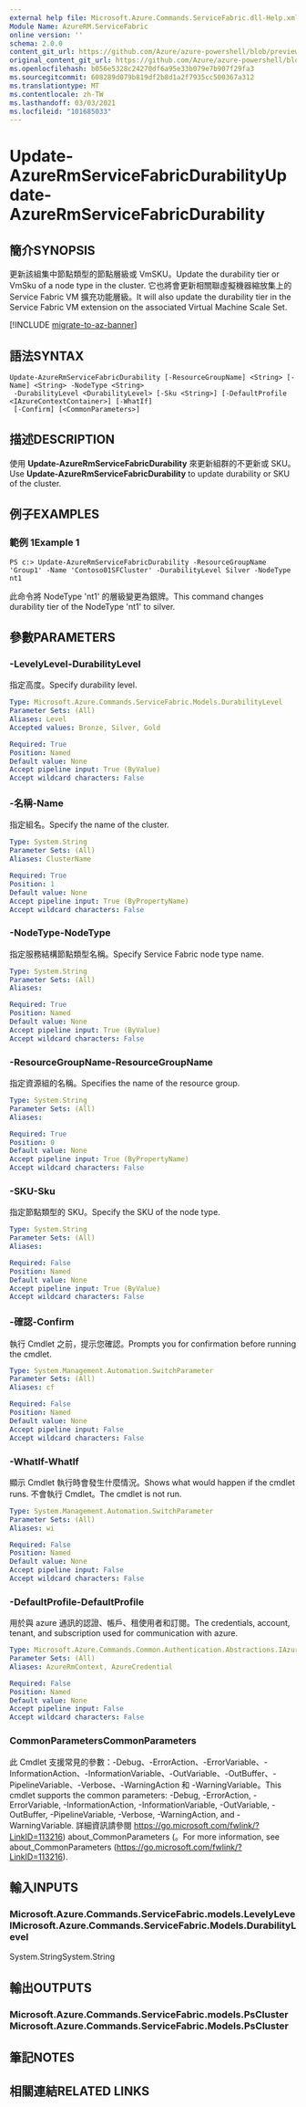 ```yaml
---
external help file: Microsoft.Azure.Commands.ServiceFabric.dll-Help.xml
Module Name: AzureRM.ServiceFabric
online version: ''
schema: 2.0.0
content_git_url: https://github.com/Azure/azure-powershell/blob/preview/src/ResourceManager/ServiceFabric/Commands.ServiceFabric/help/Update-AzureRmServiceFabricDurability.md
original_content_git_url: https://github.com/Azure/azure-powershell/blob/preview/src/ResourceManager/ServiceFabric/Commands.ServiceFabric/help/Update-AzureRmServiceFabricDurability.md
ms.openlocfilehash: b056e5328c24270df6a95e33b079e7b907f29fa3
ms.sourcegitcommit: 608289d079b819df2b8d1a2f7935cc500367a312
ms.translationtype: MT
ms.contentlocale: zh-TW
ms.lasthandoff: 03/03/2021
ms.locfileid: "101685033"
---
```

# <span data-ttu-id="1ca5c-101">Update-AzureRmServiceFabricDurability</span><span class="sxs-lookup"><span data-stu-id="1ca5c-101">Update-AzureRmServiceFabricDurability</span></span>

## <span data-ttu-id="1ca5c-102">簡介</span><span class="sxs-lookup"><span data-stu-id="1ca5c-102">SYNOPSIS</span></span>
<span data-ttu-id="1ca5c-103">更新該組集中節點類型的節點層級或 VmSKU。</span><span class="sxs-lookup"><span data-stu-id="1ca5c-103">Update the durability tier or VmSku of a node type in the cluster.</span></span> <span data-ttu-id="1ca5c-104">它也將會更新相關聯虛擬機器縮放集上的 Service Fabric VM 擴充功能層級。</span><span class="sxs-lookup"><span data-stu-id="1ca5c-104">It will also update the durability tier in the Service Fabric VM extension on the associated Virtual Machine Scale Set.</span></span>

[!INCLUDE [migrate-to-az-banner](../../includes/migrate-to-az-banner.md)]

## <span data-ttu-id="1ca5c-105">語法</span><span class="sxs-lookup"><span data-stu-id="1ca5c-105">SYNTAX</span></span>

```
Update-AzureRmServiceFabricDurability [-ResourceGroupName] <String> [-Name] <String> -NodeType <String>
 -DurabilityLevel <DurabilityLevel> [-Sku <String>] [-DefaultProfile <IAzureContextContainer>] [-WhatIf]
 [-Confirm] [<CommonParameters>]
```

## <span data-ttu-id="1ca5c-106">描述</span><span class="sxs-lookup"><span data-stu-id="1ca5c-106">DESCRIPTION</span></span>
<span data-ttu-id="1ca5c-107">使用 **Update-AzureRmServiceFabricDurability** 來更新組群的不更新或 SKU。</span><span class="sxs-lookup"><span data-stu-id="1ca5c-107">Use **Update-AzureRmServiceFabricDurability** to update durability or SKU of the cluster.</span></span>

## <span data-ttu-id="1ca5c-108">例子</span><span class="sxs-lookup"><span data-stu-id="1ca5c-108">EXAMPLES</span></span>

### <span data-ttu-id="1ca5c-109">範例 1</span><span class="sxs-lookup"><span data-stu-id="1ca5c-109">Example 1</span></span>
```
PS c:> Update-AzureRmServiceFabricDurability -ResourceGroupName 'Group1' -Name 'Contoso01SFCluster' -DurabilityLevel Silver -NodeType nt1
```

<span data-ttu-id="1ca5c-110">此命令將 NodeType 'nt1' 的層級變更為銀牌。</span><span class="sxs-lookup"><span data-stu-id="1ca5c-110">This command changes durability tier of the NodeType 'nt1' to silver.</span></span>

## <span data-ttu-id="1ca5c-111">參數</span><span class="sxs-lookup"><span data-stu-id="1ca5c-111">PARAMETERS</span></span>

### <span data-ttu-id="1ca5c-112">-LevelyLevel</span><span class="sxs-lookup"><span data-stu-id="1ca5c-112">-DurabilityLevel</span></span>
<span data-ttu-id="1ca5c-113">指定高度。</span><span class="sxs-lookup"><span data-stu-id="1ca5c-113">Specify durability level.</span></span>

```yaml
Type: Microsoft.Azure.Commands.ServiceFabric.Models.DurabilityLevel
Parameter Sets: (All)
Aliases: Level
Accepted values: Bronze, Silver, Gold

Required: True
Position: Named
Default value: None
Accept pipeline input: True (ByValue)
Accept wildcard characters: False
```

### <span data-ttu-id="1ca5c-114">-名稱</span><span class="sxs-lookup"><span data-stu-id="1ca5c-114">-Name</span></span>
<span data-ttu-id="1ca5c-115">指定組名。</span><span class="sxs-lookup"><span data-stu-id="1ca5c-115">Specify the name of the cluster.</span></span>

```yaml
Type: System.String
Parameter Sets: (All)
Aliases: ClusterName

Required: True
Position: 1
Default value: None
Accept pipeline input: True (ByPropertyName)
Accept wildcard characters: False
```

### <span data-ttu-id="1ca5c-116">-NodeType</span><span class="sxs-lookup"><span data-stu-id="1ca5c-116">-NodeType</span></span>
<span data-ttu-id="1ca5c-117">指定服務結構節點類型名稱。</span><span class="sxs-lookup"><span data-stu-id="1ca5c-117">Specify Service Fabric node type name.</span></span>

```yaml
Type: System.String
Parameter Sets: (All)
Aliases: 

Required: True
Position: Named
Default value: None
Accept pipeline input: True (ByValue)
Accept wildcard characters: False
```

### <span data-ttu-id="1ca5c-118">-ResourceGroupName</span><span class="sxs-lookup"><span data-stu-id="1ca5c-118">-ResourceGroupName</span></span>
<span data-ttu-id="1ca5c-119">指定資源組的名稱。</span><span class="sxs-lookup"><span data-stu-id="1ca5c-119">Specifies the name of the resource group.</span></span>

```yaml
Type: System.String
Parameter Sets: (All)
Aliases: 

Required: True
Position: 0
Default value: None
Accept pipeline input: True (ByPropertyName)
Accept wildcard characters: False
```

### <span data-ttu-id="1ca5c-120">-SKU</span><span class="sxs-lookup"><span data-stu-id="1ca5c-120">-Sku</span></span>
<span data-ttu-id="1ca5c-121">指定節點類型的 SKU。</span><span class="sxs-lookup"><span data-stu-id="1ca5c-121">Specify the SKU of the node type.</span></span>

```yaml
Type: System.String
Parameter Sets: (All)
Aliases: 

Required: False
Position: Named
Default value: None
Accept pipeline input: True (ByValue)
Accept wildcard characters: False
```

### <span data-ttu-id="1ca5c-122">-確認</span><span class="sxs-lookup"><span data-stu-id="1ca5c-122">-Confirm</span></span>
<span data-ttu-id="1ca5c-123">執行 Cmdlet 之前，提示您確認。</span><span class="sxs-lookup"><span data-stu-id="1ca5c-123">Prompts you for confirmation before running the cmdlet.</span></span>

```yaml
Type: System.Management.Automation.SwitchParameter
Parameter Sets: (All)
Aliases: cf

Required: False
Position: Named
Default value: None
Accept pipeline input: False
Accept wildcard characters: False
```

### <span data-ttu-id="1ca5c-124">-WhatIf</span><span class="sxs-lookup"><span data-stu-id="1ca5c-124">-WhatIf</span></span>
<span data-ttu-id="1ca5c-125">顯示 Cmdlet 執行時會發生什麼情況。</span><span class="sxs-lookup"><span data-stu-id="1ca5c-125">Shows what would happen if the cmdlet runs.</span></span> <span data-ttu-id="1ca5c-126">不會執行 Cmdlet。</span><span class="sxs-lookup"><span data-stu-id="1ca5c-126">The cmdlet is not run.</span></span>

```yaml
Type: System.Management.Automation.SwitchParameter
Parameter Sets: (All)
Aliases: wi

Required: False
Position: Named
Default value: None
Accept pipeline input: False
Accept wildcard characters: False
```

### <span data-ttu-id="1ca5c-127">-DefaultProfile</span><span class="sxs-lookup"><span data-stu-id="1ca5c-127">-DefaultProfile</span></span>
<span data-ttu-id="1ca5c-128">用於與 azure 通訊的認證、帳戶、租使用者和訂閱。</span><span class="sxs-lookup"><span data-stu-id="1ca5c-128">The credentials, account, tenant, and subscription used for communication with azure.</span></span>

```yaml
Type: Microsoft.Azure.Commands.Common.Authentication.Abstractions.IAzureContextContainer
Parameter Sets: (All)
Aliases: AzureRmContext, AzureCredential

Required: False
Position: Named
Default value: None
Accept pipeline input: False
Accept wildcard characters: False
```

### <span data-ttu-id="1ca5c-129">CommonParameters</span><span class="sxs-lookup"><span data-stu-id="1ca5c-129">CommonParameters</span></span>
<span data-ttu-id="1ca5c-130">此 Cmdlet 支援常見的參數：-Debug、-ErrorAction、-ErrorVariable、-InformationAction、-InformationVariable、-OutVariable、-OutBuffer、-PipelineVariable、-Verbose、-WarningAction 和 -WarningVariable。</span><span class="sxs-lookup"><span data-stu-id="1ca5c-130">This cmdlet supports the common parameters: -Debug, -ErrorAction, -ErrorVariable, -InformationAction, -InformationVariable, -OutVariable, -OutBuffer, -PipelineVariable, -Verbose, -WarningAction, and -WarningVariable.</span></span> <span data-ttu-id="1ca5c-131">詳細資訊請參閱 https://go.microsoft.com/fwlink/?LinkID=113216) about_CommonParameters (。</span><span class="sxs-lookup"><span data-stu-id="1ca5c-131">For more information, see about_CommonParameters (https://go.microsoft.com/fwlink/?LinkID=113216).</span></span>

## <span data-ttu-id="1ca5c-132">輸入</span><span class="sxs-lookup"><span data-stu-id="1ca5c-132">INPUTS</span></span>

### <span data-ttu-id="1ca5c-133">Microsoft.Azure.Commands.ServiceFabric.models.LevelyLevel</span><span class="sxs-lookup"><span data-stu-id="1ca5c-133">Microsoft.Azure.Commands.ServiceFabric.Models.DurabilityLevel</span></span>
<span data-ttu-id="1ca5c-134">System.String</span><span class="sxs-lookup"><span data-stu-id="1ca5c-134">System.String</span></span>

## <span data-ttu-id="1ca5c-135">輸出</span><span class="sxs-lookup"><span data-stu-id="1ca5c-135">OUTPUTS</span></span>

### <span data-ttu-id="1ca5c-136">Microsoft.Azure.Commands.ServiceFabric.models.PsCluster</span><span class="sxs-lookup"><span data-stu-id="1ca5c-136">Microsoft.Azure.Commands.ServiceFabric.Models.PsCluster</span></span>

## <span data-ttu-id="1ca5c-137">筆記</span><span class="sxs-lookup"><span data-stu-id="1ca5c-137">NOTES</span></span>

## <span data-ttu-id="1ca5c-138">相關連結</span><span class="sxs-lookup"><span data-stu-id="1ca5c-138">RELATED LINKS</span></span>


